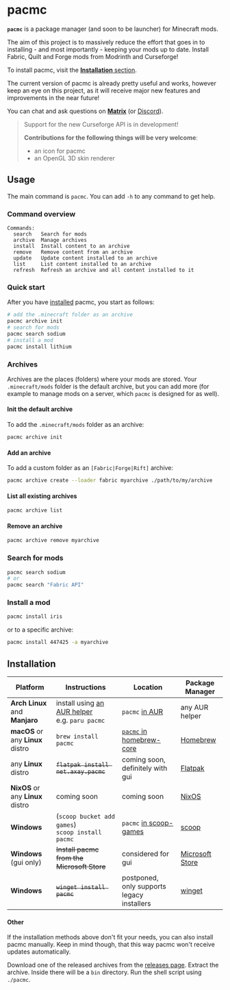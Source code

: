 # pacmc

**`pacmc`** is a package manager (and soon to be launcher) for Minecraft mods.

The aim of this project is to massively reduce the effort that goes in to installing - and most importantly - keeping your mods up to date. 
Install Fabric, Quilt and Forge mods from Modrinth and Curseforge!

To install pacmc, visit the [**Installation** section](#installation).

The current version of pacmc is already pretty useful and works, however keep an eye on this project, as it will receive
major new features and improvements in the near future!

You can chat and ask questions on [**Matrix**](https://matrix.to/#/#kotlinmc:axay.net) (or
[Discord](https://discord.com/invite/CJDUVuJ)).

> Support for the new Curseforge API is in development!
>
> **Contributions for the following things will be very welcome**:
> - an icon for pacmc
> - an OpenGL 3D skin renderer

## Usage

The main command is `pacmc`. You can add `-h` to any command to get help.

### Command overview

```
Commands:
  search   Search for mods
  archive  Manage archives
  install  Install content to an archive
  remove   Remove content from an archive
  update   Update content installed to an archive
  list     List content installed to an archive
  refresh  Refresh an archive and all content installed to it
```

### Quick start

After you have [installed](#installation) pacmc, you start as follows:

```bash
# add the .minecraft folder as an archive
pacmc archive init
# search for mods
pacmc search sodium
# install a mod
pacmc install lithium
```

### Archives

Archives are the places (folders) where your mods are stored. Your `.minecraft/mods` folder is the default archive, but you
can add more (for example to manage mods on a server, which `pacmc` is designed for as well).

#### Init the default archive

To add the `.minecraft/mods` folder as an archive:

```zsh
pacmc archive init
```

#### Add an archive

To add a custom folder as an `[Fabric|Forge|Rift]` archive: 

```zsh
pacmc archive create --loader fabric myarchive ./path/to/my/archive
```

#### List all existing archives

```zsh
pacmc archive list
```

#### Remove an archive

```zsh
pacmc archive remove myarchive
```

### Search for mods

```zsh
pacmc search sodium
# or
pacmc search "Fabric API"
```

### Install a mod

```zsh
pacmc install iris
```

or to a specific archive:

```zsh
pacmc install 447425 -a myarchive
```

## Installation

| Platform                          | Instructions                                                                                       | Location                                                                                       | Package Manager                                                       |
|-----------------------------------|----------------------------------------------------------------------------------------------------|------------------------------------------------------------------------------------------------|-----------------------------------------------------------------------|
| **Arch Linux** and **Manjaro**    | install using [an AUR helper](https://wiki.archlinux.org/title/AUR_helpers) <br> e.g. `paru pacmc` | `pacmc` [in AUR](https://aur.archlinux.org/packages/pacmc/)                                    | any AUR helper                                                        |
| **macOS** or any **Linux** distro | `brew install pacmc`                                                                               | [`pacmc` in homebrew-core](https://formulae.brew.sh/formula/pacmc)                             | [Homebrew](https://brew.sh/)                                          |
| any **Linux** distro              | <del>`flatpak install net.axay.pacmc` </del>                                                       | coming soon, definitely with gui                                                               | [Flatpak](https://flatpak.org/)                                       |
| **NixOS** or any **Linux** distro | coming soon                                                                                        | coming soon                                                                                    | [NixOS](https://nixos.org/)                                           |
| **Windows**                       | (`scoop bucket add games`) <br> `scoop install pacmc`                                              | `pacmc` [in scoop-games](https://github.com/Calinou/scoop-games/blob/master/bucket/pacmc.json) | [scoop](https://scoop.sh)                                             |
| **Windows** (gui only)            | <del> Install pacmc from the Microsoft Store </del>                                                | considered for gui                                                                             | [Microsoft Store](https://www.microsoft.com/de-de/store/apps/windows) |
| **Windows**                       | <del> `winget install pacmc` </del>                                                                | postponed, only supports legacy installers                                                     | [winget](https://github.com/microsoft/winget-cli)                     |

#### Other

If the installation methods above don't fit your needs, you can also install pacmc manually. Keep in mind though, that
this way pacmc won't receive updates automatically.

Download one of the released archives from the [releases page](https://github.com/bluefireoly/pacmc/releases). Extract
the archive. Inside there will be a `bin` directory. Run the shell script using `./pacmc`.
